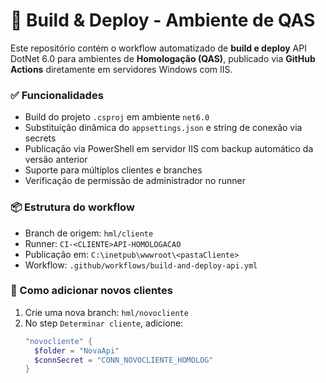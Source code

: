 # 🚀 Build & Deploy - Ambiente de QAS

Este repositório contém o workflow automatizado de **build e deploy** API DotNet 6.0 para ambientes de **Homologação (QAS)**, publicado via **GitHub Actions** diretamente em servidores Windows com IIS.

### ✅ Funcionalidades

- Build do projeto `.csproj` em ambiente `net6.0`
- Substituição dinâmica do `appsettings.json` e string de conexão via secrets
- Publicação via PowerShell em servidor IIS com backup automático da versão anterior
- Suporte para múltiplos clientes e branches
- Verificação de permissão de administrador no runner

### 📦 Estrutura do workflow

- Branch de origem: `hml/cliente`
- Runner: `CI-<CLIENTE>API-HOMOLOGACAO`
- Publicação em: `C:\inetpub\wwwroot\<pastaCliente>`
- Workflow: `.github/workflows/build-and-deploy-api.yml`

### 🔧 Como adicionar novos clientes

1. Crie uma nova branch: `hml/novocliente`
2. No step `Determinar cliente`, adicione:
   ```powershell
   "novocliente" {
     $folder = "NovaApi"
     $connSecret = "CONN_NOVOCLIENTE_HOMOLOG"
   }
